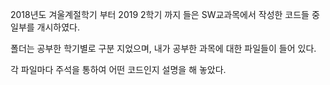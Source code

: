 2018년도 겨울계절학기 부터 2019 2학기 까지 들은 SW교과목에서 작성한 코드들 중 일부를 개시하였다.

폴더는 공부한 학기별로 구분 지었으며, 내가 공부한 과목에 대한 파일들이 들어 있다. 

각 파일마다 주석을 통하여 어떤 코드인지 설명을 해 놓았다.

